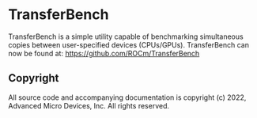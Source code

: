 # TransferBench

TransferBench is a simple utility capable of benchmarking simultaneous copies between user-specified devices (CPUs/GPUs).
TransferBench can now be found at: https://github.com/ROCm/TransferBench

## Copyright

All source code and accompanying documentation is copyright (c) 2022, Advanced Micro Devices, Inc. All rights reserved.
